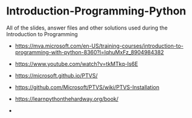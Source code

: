 Introduction-Programming-Python
===============================

All of the slides, answer files and other solutions used during the Introduction to Programming

* https://mva.microsoft.com/en-US/training-courses/introduction-to-programming-with-python-8360?l=lqhuMxFz_8904984382

* https://www.youtube.com/watch?v=tkMTkq-Is6E

* https://microsoft.github.io/PTVS/

* https://github.com/Microsoft/PTVS/wiki/PTVS-Installation

* https://learnpythonthehardway.org/book/

*
